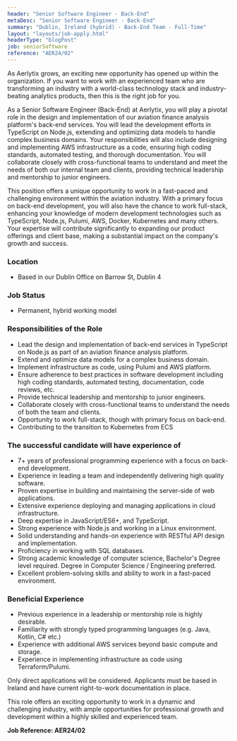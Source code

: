 ```yaml
---
header: "Senior Software Engineer - Back-End"
metaDesc: "Senior Software Engineer - Back-End"
summary: "Dublin, Ireland (hybrid) - Back-End Team - Full-Time"
layout: "layouts/job-apply.html"
headerType: "blogPost"
job: seniorSoftware
reference: "AER24/02"
---
```


As Aerlytix grows, an exciting new opportunity has opened up within the organization. If you want to work with an experienced team who are transforming an industry with a world-class technology stack and industry-beating analytics products, then this is the right job for you.  

As a Senior Software Engineer (Back-End) at Aerlytix, you will play a pivotal role in the design and implementation of our aviation finance analysis platform's back-end services. You will lead the development efforts in TypeScript on Node.js, extending and optimizing data models to handle complex business domains. Your responsibilities will also include designing and implementing AWS infrastructure as a code, ensuring high coding standards, automated testing, and thorough documentation. You will collaborate closely with cross-functional teams to understand and meet the needs of both our internal team and clients, providing technical leadership and mentorship to junior engineers. 

This position offers a unique opportunity to work in a fast-paced and challenging environment within the aviation industry. With a primary focus on back-end development, you will also have the chance to work full-stack, enhancing your knowledge of modern development technologies such as TypeScript, Node.js, Pulumi, AWS, Docker, Kubernetes and many others. Your expertise will contribute significantly to expanding our product offerings and client base, making a substantial impact on the company's growth and success. 

### Location
* Based in our Dublin Office on Barrow St, Dublin 4 

### Job Status
* Permanent, hybrid working model 

### Responsibilities of the Role

* Lead the design and implementation of back-end services in TypeScript on Node.js as part of an aviation finance analysis platform.
* Extend and optimize data models for a complex business domain.
* Implement infrastructure as code, using Pulumi and AWS platform.
* Ensure adherence to best practices in software development including high coding standards, automated testing, documentation, code reviews, etc.
* Provide technical leadership and mentorship to junior engineers.
* Collaborate closely with cross-functional teams to understand the needs of both the team and clients.
* Opportunity to work full-stack, though with primary focus on back-end.
* Contributing to the transition to Kubernetes from ECS


### The successful candidate will have experience of

* 7+ years of professional programming experience with a focus on back-end development.
* Experience in leading a team and independently delivering high quality software.
* Proven expertise in building and maintaining the server-side of web applications.
* Extensive experience deploying and managing applications in cloud infrastructure.
* Deep expertise in JavaScript/ES6+, and TypeScript.
* Strong experience with Node.js and working in a Linux environment.
* Solid understanding and hands-on experience with RESTful API design and implementation.
* Proficiency in working with SQL databases.
* Strong academic knowledge of computer science, Bachelor's Degree level required. Degree in Computer Science / Engineering preferred.
* Excellent problem-solving skills and ability to work in a fast-paced environment.

### Beneficial Experience

* Previous experience in a leadership or mentorship role is highly desirable.
* Familiarity with strongly typed programming languages (e.g. Java, Kotlin, C# etc.)
* Experience with additional AWS services beyond basic compute and storage.
* Experience in implementing infrastructure as code using Terraform/Pulumi.

Only direct applications will be considered. Applicants must be based in Ireland and have current right-to-work documentation in place. 

This role offers an exciting opportunity to work in a dynamic and challenging industry, with ample opportunities for professional growth and development within a highly skilled and experienced team. 

**Job Reference: AER24/02**